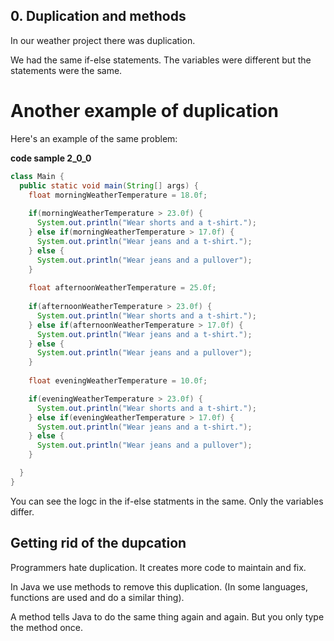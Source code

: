 ## 0. Duplication and methods

In our weather project there was duplication.

We had the same if-else statements. The variables were different but the statements were the same.

# Another example of duplication

Here's an example of the same problem:

**code sample 2_0_0**
```java
class Main {
  public static void main(String[] args) {
    float morningWeatherTemperature = 18.0f;
    
    if(morningWeatherTemperature > 23.0f) {
      System.out.println("Wear shorts and a t-shirt.");
    } else if(morningWeatherTemperature > 17.0f) {
      System.out.println("Wear jeans and a t-shirt.");    
    } else {
      System.out.println("Wear jeans and a pullover");    
    }
    
    float afternoonWeatherTemperature = 25.0f;
    
    if(afternoonWeatherTemperature > 23.0f) {
      System.out.println("Wear shorts and a t-shirt.");
    } else if(afternoonWeatherTemperature > 17.0f) {
      System.out.println("Wear jeans and a t-shirt.");    
    } else {
      System.out.println("Wear jeans and a pullover");    
    }    
    
    float eveningWeatherTemperature = 10.0f;    

    if(eveningWeatherTemperature > 23.0f) {
      System.out.println("Wear shorts and a t-shirt.");
    } else if(eveningWeatherTemperature > 17.0f) {
      System.out.println("Wear jeans and a t-shirt.");    
    } else {
      System.out.println("Wear jeans and a pullover");    
    }    

  }
}
```

You can see the logc in the if-else statments in the same. Only the variables differ.

## Getting rid of the dupcation

Programmers hate duplication. It creates more code to maintain and fix.

In Java we use methods to remove this duplication. (In some languages, functions are used and do a similar thing).

A method tells Java to do the same thing again and again. But you only type the method once.



